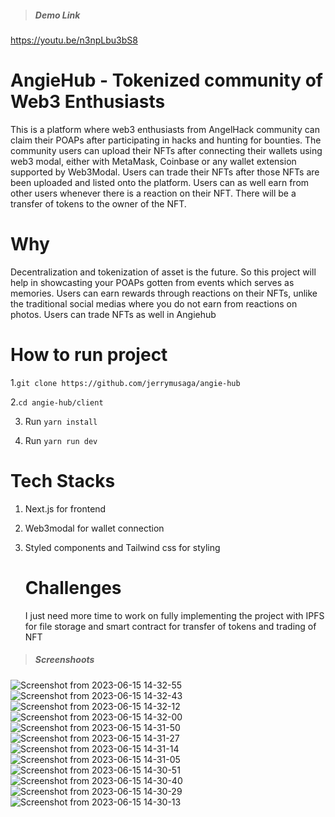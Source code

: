 > ##### Demo Link
https://youtu.be/n3npLbu3bS8

# AngieHub - Tokenized community of Web3 Enthusiasts
This is a platform where web3 enthusiasts from AngelHack community can claim their POAPs after participating in hacks and hunting for bounties. The community users can upload their NFTs after connecting their wallets using web3 modal, either with MetaMask, Coinbase or any wallet extension supported by Web3Modal. Users can trade their NFTs after those NFTs are been uploaded and listed onto the platform. Users can as well earn from other users whenever there is a reaction on their NFT. There will be a transfer of tokens to the owner of the NFT.

# Why 
Decentralization and tokenization of asset is the future. So this project will help in showcasting your POAPs gotten from events which serves as memories. Users can earn rewards through reactions on their NFTs, unlike the traditional social medias where you do not earn from reactions on photos. Users can trade NFTs as well in Angiehub

# How to run project

1.`git clone https://github.com/jerrymusaga/angie-hub`

2.`cd angie-hub/client`

3. Run `yarn install`

4. Run `yarn run dev`

# Tech Stacks
1. Next.js for frontend
2. Web3modal for wallet connection
3. Styled components and Tailwind css for styling

   # Challenges
   I just need more time to work on fully implementing the project with IPFS for file storage and smart contract for transfer of tokens and trading of NFT

> ##### Screenshoots

![Screenshot from 2023-06-15 14-32-55](https://github.com/jerrymusaga/devs-connect/assets/94830918/b80741ee-21ee-45b0-bd85-41c388d446a9)
![Screenshot from 2023-06-15 14-32-43](https://github.com/jerrymusaga/devs-connect/assets/94830918/97d24682-b8c5-4123-a9b4-95568652ee33)
![Screenshot from 2023-06-15 14-32-12](https://github.com/jerrymusaga/devs-connect/assets/94830918/f4454453-efa1-4fff-a917-192dbea819cf)
![Screenshot from 2023-06-15 14-32-00](https://github.com/jerrymusaga/devs-connect/assets/94830918/45cb66e4-a492-466a-87ca-3918f9f3dbcf)
![Screenshot from 2023-06-15 14-31-50](https://github.com/jerrymusaga/devs-connect/assets/94830918/dd0fcbab-b46a-45fa-8d93-bf57fe067a06)
![Screenshot from 2023-06-15 14-31-27](https://github.com/jerrymusaga/devs-connect/assets/94830918/be3a7e98-0594-40f0-a91b-8ed8910c2dfb)
![Screenshot from 2023-06-15 14-31-14](https://github.com/jerrymusaga/devs-connect/assets/94830918/d2b68a78-5e10-4502-80a0-c89d6da16d4c)
![Screenshot from 2023-06-15 14-31-05](https://github.com/jerrymusaga/devs-connect/assets/94830918/0c9f128c-b30c-4a2a-971b-17a7d727f7a5)
![Screenshot from 2023-06-15 14-30-51](https://github.com/jerrymusaga/devs-connect/assets/94830918/20510bac-7f75-405d-8a78-41f0af990642)
![Screenshot from 2023-06-15 14-30-40](https://github.com/jerrymusaga/devs-connect/assets/94830918/8b197f71-0eb7-4baa-b8a2-b67e8e5370ad)
![Screenshot from 2023-06-15 14-30-29](https://github.com/jerrymusaga/devs-connect/assets/94830918/bc68d8b0-5c78-4370-a388-1f368ce3a20b)
![Screenshot from 2023-06-15 14-30-13](https://github.com/jerrymusaga/devs-connect/assets/94830918/1d4a03be-5cb9-4e13-ac80-8f1b48eb44dc)
